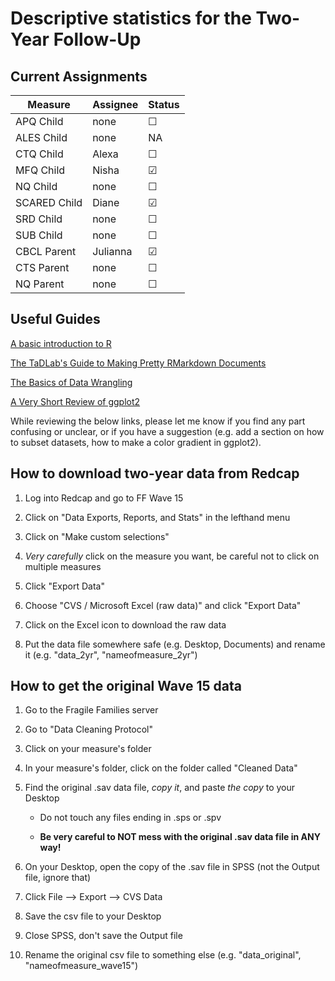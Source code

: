 # Descriptive statistics for the Two-Year Follow-Up

## Current Assignments

| Measure  | Assignee | Status |
| --- | --- | --- |
| APQ Child | none | &#9744; |
| ALES Child | none | NA |
| CTQ Child | Alexa | &#9744; |
| MFQ Child | Nisha | &#9745; |
| NQ Child | none | &#9744; |
| SCARED Child | Diane | &#9745; |
| SRD Child | none | &#9744; |
| SUB Child | none | &#9744; |
| CBCL Parent | Julianna | &#9745; |
| CTS Parent | none | &#9744; |
| NQ Parent | none | &#9744; |

## Useful Guides

[A basic introduction to R](https://jrcalabrese.github.io/Learning_R.html)

[The TaDLab's Guide to Making Pretty RMarkdown Documents](https://jrcalabrese.github.io/pretty_r_guide.html)

[The Basics of Data Wrangling](https://jrcalabrese.github.io/data_wrangling.html)

[A Very Short Review of ggplot2](https://jrcalabrese.github.io/ggplot_intro.html)

While reviewing the below links, please let me know if you find any part confusing or unclear, or if you have a suggestion (e.g. add a section on how to subset datasets, how to make a color gradient in ggplot2). 

## How to download two-year data from Redcap

1. Log into Redcap and go to FF Wave 15

2. Click on "Data Exports, Reports, and Stats" in the lefthand menu

3. Click on "Make custom selections"

4. *Very carefully* click on the measure you want, be careful not to click on multiple measures

5. Click "Export Data"

6. Choose "CVS / Microsoft Excel (raw data)" and click "Export Data"

7. Click on the Excel icon to download the raw data

8. Put the data file somewhere safe (e.g. Desktop, Documents) and rename it (e.g. "data_2yr", "nameofmeasure_2yr")

## How to get the original Wave 15 data

1. Go to the Fragile Families server

2. Go to "Data Cleaning Protocol"

3. Click on your measure's folder

4. In your measure's folder, click on the folder called "Cleaned Data"

5. Find the original .sav data file, *copy it*, and paste *the copy* to your Desktop

   * Do not touch any files ending in .sps or .spv
  
   * **Be very careful to NOT mess with the original .sav data file in ANY way!**
  
6. On your Desktop, open the copy of the .sav file in SPSS (not the Output file, ignore that)

7. Click File --> Export --> CVS Data

8. Save the csv file to your Desktop

9. Close SPSS, don't save the Output file

10. Rename the original csv file to something else (e.g. "data_original", "nameofmeasure_wave15")

